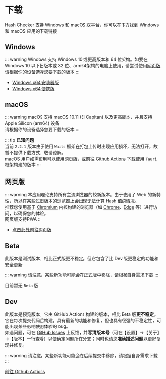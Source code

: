 # 下载
Hash Checker 支持 Windows 和 macOS 双平台，你可以在下方找到 Windows 和 macOS 应用的下载链接

## Windows <Badge type="tip" text="2.2.1" />
::: warning
Windows 支持 Windows 10 或更高版本和 64 位架构。如要在 Windows 10 以下旧版本或 32 位、arm64架构的电脑上使用，请尝试使用[网页版](https://super12138.github.io/Hash-Checker/)
请根据你的设备选择您要下载的版本
:::
- [Windows x64 安装器版](https://github.com/Super12138/Hash-Checker/releases/download/2.2.1/Hash.Checker-installer.exe)
- [Windows x64 便携版](https://github.com/Super12138/Hash-Checker/releases/download/2.2.1/Hash.Checker-portable.exe)

## macOS <Badge type="tip" text="2.2.1" />
::: warning
macOS 支持 macOS 10.11 (El Capitan) 以及更高版本，并且支持 Apple Silicon (arm64) 设备
<br>
请根据你的设备选择您要下载的版本
:::

::: tip
**已知问题**
<br>
当前 `2.2.1` 版本由于使用 `Wails` 框架在打包上传时出现应用损坏，无法打开，故暂不提供下载方式，敬请谅解。
<br>
macOS 用户如需使用可以使用[网页版](https://super12138.github.io/Hash-Checker/)，或前往 [Github Actions](https://github.com/Super12138/Hash-Checker/actions/workflows/build.yml) 下载使用 `Tauri` 框架构建的版本
:::

## 网页版 <Badge type="tip" text="2.3.0" />
::: warning
本应用理论支持所有主流浏览器的较新版本。由于使用了 Web 的新特性，所以在某些过旧版本的浏览器上会出现无法计算 Hash 值的情况。
<br>
推荐您使用基于 [Chromium](https://www.chromium.org/) 内核构建的浏览器（如 [Chrome](https://www.google.cn/chrome/)、[Edge](https://www.microsoft.com/zh-cn/edge/download) 等）进行访问，以确保您的体验。
<br>
网页版支持PWA
:::
- [点击此处前往网页版](https://super12138.github.io/Hash-Checker/)

## Beta
此版本是测试版本，相比正式版更不稳定。但它包含了比 Dev 版更稳定的功能和安全更新

::: warning
请注意，某些新功能可能会在正式版中移除，请根据自身需求下载
:::

目前暂无 `Beta` 版

## Dev
此版本是预览版本，它由 GitHub Actions 构建的版本，相比 Beta 版**更不稳定**。<br>
它在每次提交代码后构建，具有最新的功能和修复，但也具有很强的不稳定性，可能出现某些影响使用体验的 bug。<br>
如遇问题，可在 [GitHub Issues](https://github.com/Super12138/Hash-Checker/issues) 上反馈，并**写清版本号**（可在【设置】→【关于】→【版本】一行查看）以便确定问题所在分支；同时也请您**准确描述问题**以更好复现并修复。

::: warning
请注意，某些新功能可能会在后续提交中移除，请根据自身需求下载
:::

[前往 Github Actions](https://github.com/Super12138/Hash-Checker/actions/workflows/build.yml)